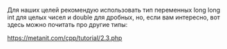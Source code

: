 Для наших целей рекомендую использовать тип переменных long long int для целых чисел и double для дробных, но, если вам интересно, вот здесь можно почитать про другие типы:

https://metanit.com/cpp/tutorial/2.3.php
